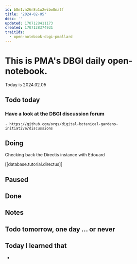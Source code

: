 ```yaml
---
id: b8n1vn26n8u1w2wibw8natf
title: '2024-02-05'
desc: ''
updated: 1707128411173
created: 1707128374931
traitIds:
  - open-notebook-dbgi-pmallard
---
```



# This is PMA's DBGI daily open-notebook.

Today is 2024.02.05

## Todo today

### Have a look at the DBGI discussion forum
    - https://github.com/orgs/digital-botanical-gardens-initiative/discussions
###
###

## Doing


Checking back the Directis instance with Edouard

[[database.tutorial.directus]]



## Paused

## Done

## Notes

## Todo tomorrow, one day ... or never

###
###
###


## Today I learned that

-